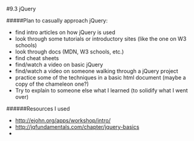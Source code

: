 #9.3 jQuery

#####Plan to casually approach jQuery:

* find intro articles on how jQuery is used
* look through some tutorials or introductory sites (like the one on W3 schools)
* look through docs (MDN, W3 schools, etc.)
* find cheat sheets
* find/watch a video on basic jQuery
* find/watch a video on someone walking through a jQuery project
* practice some of the techniques in a basic html document (maybe a copy of the chameleon one?)
* Try to explain to someone else what I learned (to solidify what I went over)

######Resources I used

* http://ejohn.org/apps/workshop/intro/
* http://jqfundamentals.com/chapter/jquery-basics
* 


